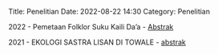 Title: Penelitian
Date: 2022-08-22 14:30
Category: Penelitian


2022 - Pemetaan Folklor Suku Kaili Da’a - [Abstrak](https://scholar.google.com/citations?view_op=view_citation&hl=en&user=cOyX2XYAAAAJ&sortby=pubdate&citation_for_view=cOyX2XYAAAAJ:kNdYIx-mwKoC)<br>

2021 - EKOLOGI SASTRA LISAN DI TOWALE - [abstrak](https://scholar.google.com/citations?view_op=view_citation&hl=en&user=cOyX2XYAAAAJ&sortby=pubdate&citation_for_view=cOyX2XYAAAAJ:Zph67rFs4hoC)